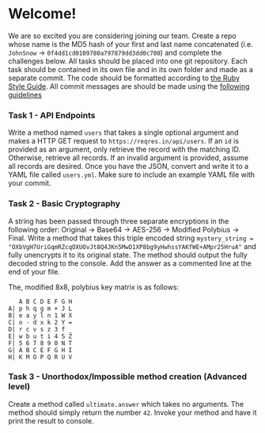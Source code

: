 # Welcome!
We are so excited you are considering joining our team. Create a repo whose name is the MD5 hash of your first and last name concatenated (i.e. `JohnSnow` -> `0f4dd1cd0109780a797879dd3dd0c700`) and complete the challenges below. All tasks should be placed into one git repository. Each task should be contained in its own file and in its own folder and made as a separate commit. The code should be formatted according to [the Ruby Style Guide](https://github.com/rubocop-hq/ruby-style-guide). All commit messages are should be made using the [following guidelines](https://chris.beams.io/posts/git-commit/)

### Task 1 - API Endpoints
Write a method named `users` that takes a single optional argument and makes a HTTP GET request to `https://reqres.in/api/users`. If an `id` is provided as an argument, only retrieve the record with the matching ID. Otherwise, retrieve all records. If an invalid argument is provided, assume all records are desired. Once you have the JSON, convert and write it to a YAML file called `users.yml`. Make sure to include an example YAML file with your commit.

### Task 2 - Basic Cryptography
A string has been passed through three separate encryptions in the following order: Original -> Base64 -> AES-256 -> Modified Polybius -> Final. Write a method that takes this triple encoded string `mystery_string = "OXbVgH7UriGqmRZcqOXUOvJt8Q4JKn5MwD1XP8bg9yHwhssYAKfWE+AMpr25HruA"` and fully unencrypts it to its original state. The method should output the fully decoded string to the console. Add the answer as a commented line at the end of your file. 

The, modified 8x8, polybius key matrix is as follows:
```
   A B C D E F G H
A| p h q g m + J L
B| e a y l n 1 W X
C| o - d x k 2 Y =
D| r c v s z 3 f _
E| w b u t i 4 S Z
F| 5 6 7 8 9 0 N T
G| A B C E F G H I
H| K M O P Q R U V
```
### Task 3 - Unorthodox/Impossible method creation (Advanced level)
Create a method called `ultimate.answer` which takes no arguments. The method should simply return the number `42`. Invoke your method and have it print the result to console.
